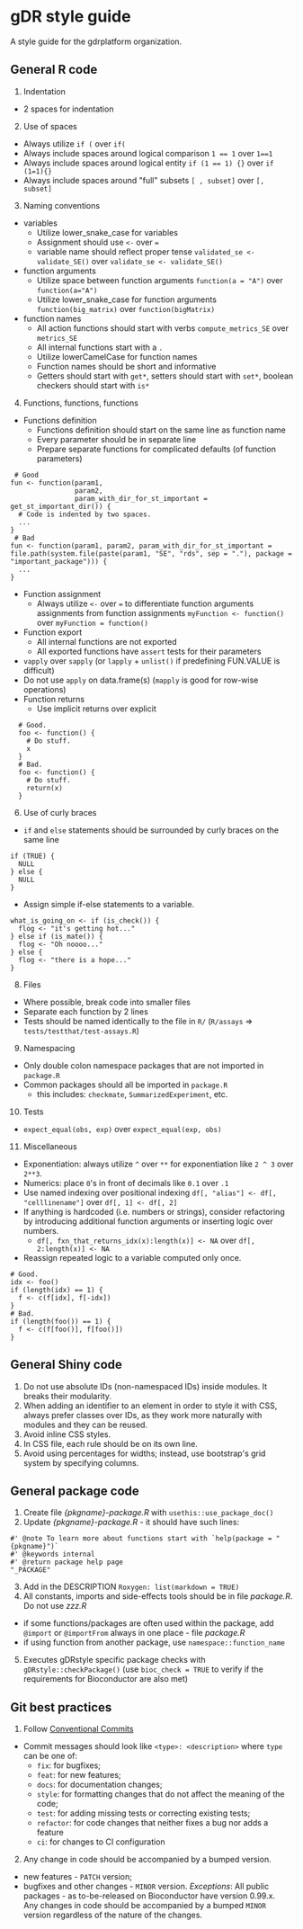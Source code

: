 # gDR style guide
A style guide for the gdrplatform organization.

## General R code

1. Indentation
  * 2 spaces for indentation
2. Use of spaces
  * Always utilize `if (` over `if(`
  * Always include spaces around logical comparison `1 == 1` over `1==1`
  * Always include spaces around logical entity `if (1 == 1) {}` over `if (1=1){}`
  * Always include spaces around "full" subsets `[ , subset]` over `[, subset]`
3. Naming conventions
  * variables
    * Utilize lower_snake_case for variables
    * Assignment should use `<-` over `=`
    * variable name should reflect proper tense `validated_se <- validate_SE()` over `validate_se <- validate_SE()`
  * function arguments
    * Utilize space between function arguments `function(a = "A")` over `function(a="A")`
    * Utilize lower_snake_case for function arguments `function(big_matrix)` over `function(bigMatrix)`
  * function names
    * All action functions should start with verbs `compute_metrics_SE` over `metrics_SE`
    * All internal functions start with a `.`
    * Utilize lowerCamelCase for function names
    * Function names should be short and informative
    * Getters should start with `get*`, setters should start with `set*`, boolean checkers should start with `is*`
4. Functions, functions, functions
  * Functions definition
    * Functions definition should start on the same line as function name
    * Every parameter should be in separate line
    * Prepare separate functions for complicated defaults (of function parameters)

```{r}
 # Good
fun <- function(param1,
                param2,
                param_with_dir_for_st_important = get_st_important_dir()) {
  # Code is indented by two spaces.
  ...
}
 # Bad
fun <- function(param1, param2, param_with_dir_for_st_important = file.path(system.file(paste(param1, "SE", "rds", sep = "."), package = "important_package"))) {
  ...
}
```

  * Function assignment
    * Always utilize `<-` over `=` to differentiate function arguments assignments from function assignments `myFunction <- function()` over `myFunction = function()`
  * Function export
    * All internal functions are not exported
    * All exported functions have `assert` tests for their parameters
  * `vapply` over `sapply` (or `lapply` + `unlist()` if predefining FUN.VALUE is difficult)
  * Do not use `apply` on data.frame(s) (`mapply` is good for row-wise operations) 
  * Function returns
    * Use implicit returns over explicit

```{r}
  # Good.
  foo <- function() {
    # Do stuff.
    x
  }
  # Bad.
  foo <- function() {
    # Do stuff.
    return(x)
  }
```

6. Use of curly braces
  * `if` and `else` statements should be surrounded by curly braces on the same line
```{r}
if (TRUE) {
  NULL
} else {
  NULL
}
```

  * Assign simple if-else statements to a variable.
```{r}
what_is_going_on <- if (is_check()) {
  flog <- "it's getting hot..."
} else if (is_mate()) {
  flog <- "Oh noooo..."
} else {
  flog <- "there is a hope..."
}
```

8. Files
  * Where possible, break code into smaller files
  * Separate each function by 2 lines
  * Tests should be named identically to the file in `R/` (`R/assays` => `tests/testthat/test-assays.R`)
9. Namespacing
  * Only double colon namespace packages that are not imported in `package.R`
  * Common packages should all be imported in `package.R`
    + this includes: `checkmate`, `SummarizedExperiment`, etc.
10. Tests
  * `expect_equal(obs, exp)` over `expect_equal(exp, obs)`
11. Miscellaneous
  * Exponentiation: always utilize `^` over `**` for exponentiation like `2 ^ 3` over `2**3`.
  * Numerics: place `0`'s in front of decimals like `0.1` over `.1`
  * Use named indexing over positional indexing `df[, "alias"] <- df[, "celllinename"]` over `df[, 1] <- df[, 2]`
  * If anything is hardcoded (i.e. numbers or strings), consider refactoring by introducing additional function arguments or inserting logic over numbers.
    * `df[, fxn_that_returns_idx(x):length(x)] <- NA` over `df[, 2:length(x)] <- NA`
  * Reassign repeated logic to a variable computed only once.
```{r}
# Good.
idx <- foo()
if (length(idx) == 1) {
  f <- c(f[idx], f[-idx])
}
# Bad.
if (length(foo()) == 1) {
  f <- c(f[foo()], f[foo()])
}
```

## General Shiny code
1. Do not use absolute IDs (non-namespaced IDs) inside modules. It breaks their modularity.
2. When adding an identifier to an element in order to style it with CSS, always prefer classes over IDs, as they work more naturally with modules and they can be reused.
3. Avoid inline CSS styles.
4. In CSS file, each rule should be on its own line.
5. Avoid using percentages for widths; instead, use bootstrap's grid system by specifying columns.

## General package code
1. Create file _{pkgname}-package.R_ with `usethis::use_package_doc()`
2. Update _{pkgname}-package.R_ - it should have such lines:
```{r}
#' @note To learn more about functions start with `help(package = "{pkgname}")` 
#' @keywords internal
#' @return package help page
"_PACKAGE"
```
3. Add in the DESCRIPTION `Roxygen: list(markdown = TRUE)`
4. All constants, imports and side-effects tools should be in file _package.R_. Do not use _zzz.R_
  * if some functions/packages are often used within the package, add `@import` or `@importFrom` always in one place - file _package.R_
  * if using function from another package, use `namespace::function_name`
5. Executes gDRstyle specific package checks with `gDRstyle::checkPackage()` (use `bioc_check = TRUE` to verify
if the requirements for Bioconductor are also met)

## Git best practices
1. Follow [Conventional Commits](https://www.conventionalcommits.org/en/v1.0.0/)
  * Commit messages should look like `<type>: <description>` where `type` can be one of:
    * `fix`: for bugfixes; 
    * `feat`: for new features;
    * `docs`: for documentation changes;
    * `style`: for formatting changes that do not affect the meaning of the code;
    * `test`: for adding missing tests or correcting existing tests;
    * `refactor`: for code changes that neither fixes a bug nor adds a feature
    * `ci`: for changes to CI configuration
2. Any change in code should be accompanied by a bumped version.
  * new features - `PATCH` version;
  * bugfixes and other changes - `MINOR` version.
*Exceptions*: All public packages - as to-be-released on Bioconductor have version 0.99.x.  
Any changes in code should be accompanied by a bumped `MINOR` version regardless of the nature of the changes.
